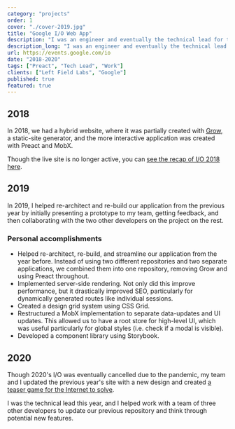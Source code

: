 ```yaml
---
category: "projects"
order: 1
cover: "./cover-2019.jpg"
title: "Google I/O Web App"
description: "I was an engineer and eventually the technical lead for the annual Google developer conference web application over the span of three years."
description_long: "I was an engineer and eventually the technical lead for the annual Google developer conference web application over the span of three years. This app provided attendees and livestream viewers information about the event, the ability to create their own schedule, an interactive map, and a livestream. Our team was embedded within Google and we worked with the agency Instrument who created the branding and design for these years."
url: https://events.google.com/io
date: "2018-2020"
tags: ["Preact", "Tech Lead", "Work"]
clients: ["Left Field Labs", "Google"]
published: true
featured: true
---
```


## 2018

In 2018, we had a hybrid website, where it was partially created with [Grow](//grow.io), a static-site generator, and the more interactive application was created with Preact and MobX.

Though the live site is no longer active, you can [see the recap of I/O 2018 here](https://events.google.com/io2018/).

## 2019

In 2019, I helped re-architect and re-build our application from the previous year by initially presenting a prototype to my team, getting feedback, and then collaborating with the two other developers on the project on the rest.

### Personal accomplishments

- Helped re-architect, re-build, and streamline our application from the year before. Instead of using two different repositories and two separate applications, we combined them into one repository, removing Grow and using Preact throughout.
- Implemented server-side rendering. Not only did this improve performance, but it drastically improved SEO, particularly for dynamically generated routes like individual sessions.
- Created a design grid system using CSS Grid.
- Restructured a MobX implementation to separate data-updates and UI updates. This allowed us to have a root store for high-level UI, which was useful particularly for global styles (i.e. check if a modal is visible).
- Developed a component library using Storybook.

## 2020

Though 2020's I/O was eventually cancelled due to the pandemic, my team and I updated the previous year's site with a new design and created [a teaser game for the Internet to solve](/projects/google-io-collaboration-of-the-cosmos).

I was the technical lead this year, and I helped work with a team of three other developers to update our previous repository and think through potential new features.
